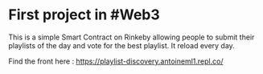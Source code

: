 # First project in #Web3

This is a simple Smart Contract on Rinkeby allowing people to submit their playlists of the day and vote for the best playlist. It reload every day.

Find the front here : https://playlist-discovery.antoineml1.repl.co/